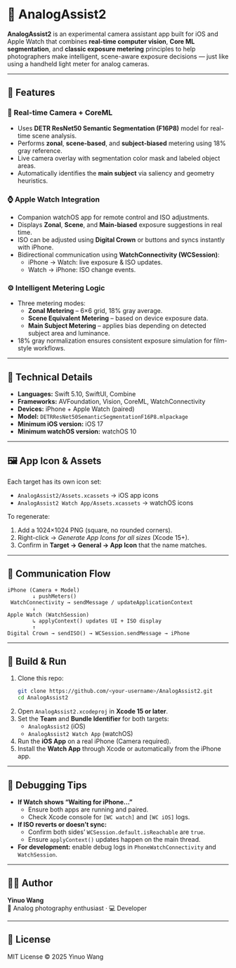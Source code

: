 # 📸 AnalogAssist2

**AnalogAssist2** is an experimental camera assistant app built for iOS and Apple Watch that combines **real-time computer vision**, **Core ML segmentation**, and **classic exposure metering** principles to help photographers make intelligent, scene-aware exposure decisions — just like using a handheld light meter for analog cameras.

---

## 🚀 Features

### 🎥 Real-time Camera + CoreML
- Uses **DETR ResNet50 Semantic Segmentation (F16P8)** model for real-time scene analysis.
- Performs **zonal**, **scene-based**, and **subject-biased** metering using 18% gray reference.
- Live camera overlay with segmentation color mask and labeled object areas.
- Automatically identifies the **main subject** via saliency and geometry heuristics.

### ⌚ Apple Watch Integration
- Companion watchOS app for remote control and ISO adjustments.
- Displays **Zonal**, **Scene**, and **Main-biased** exposure suggestions in real time.
- ISO can be adjusted using **Digital Crown** or buttons and syncs instantly with iPhone.
- Bidirectional communication using **WatchConnectivity (WCSession)**:
  - iPhone → Watch: live exposure & ISO updates.
  - Watch → iPhone: ISO change events.

### ⚙️ Intelligent Metering Logic
- Three metering modes:
  - **Zonal Metering** – 6×6 grid, 18% gray average.
  - **Scene Equivalent Metering** – based on device exposure data.
  - **Main Subject Metering** – applies bias depending on detected subject area and luminance.
- 18% gray normalization ensures consistent exposure simulation for film-style workflows.

---

## 🧩 Technical Details

- **Languages:** Swift 5.10, SwiftUI, Combine  
- **Frameworks:** AVFoundation, Vision, CoreML, WatchConnectivity  
- **Devices:** iPhone + Apple Watch (paired)  
- **Model:** `DETRResNet50SemanticSegmentationF16P8.mlpackage`  
- **Minimum iOS version:** iOS 17  
- **Minimum watchOS version:** watchOS 10  

---

## 🖼️ App Icon & Assets

Each target has its own icon set:
- `AnalogAssist2/Assets.xcassets` → iOS app icons  
- `AnalogAssist2 Watch App/Assets.xcassets` → watchOS icons  

To regenerate:
1. Add a 1024×1024 PNG (square, no rounded corners).  
2. Right-click → *Generate App Icons for all sizes* (Xcode 15+).  
3. Confirm in **Target → General → App Icon** that the name matches.

---

## 🔗 Communication Flow

```text
iPhone (Camera + Model)
        ↓ pushMeters()
 WatchConnectivity → sendMessage / updateApplicationContext
        ↓
Apple Watch (WatchSession)
        ↳ applyContext() updates UI + ISO display
        ↑
Digital Crown → sendISO() → WCSession.sendMessage → iPhone
```

---

## 🧰 Build & Run

1. Clone this repo:
   ```bash
   git clone https://github.com/<your-username>/AnalogAssist2.git
   cd AnalogAssist2
   ```
2. Open `AnalogAssist2.xcodeproj` in **Xcode 15 or later**.
3. Set the **Team** and **Bundle Identifier** for both targets:
   - `AnalogAssist2` (iOS)
   - `AnalogAssist2 Watch App` (watchOS)
4. Run the **iOS App** on a real iPhone (Camera required).
5. Install the **Watch App** through Xcode or automatically from the iPhone app.

---

## 🧪 Debugging Tips

- **If Watch shows “Waiting for iPhone…”**
  - Ensure both apps are running and paired.
  - Check Xcode console for `[WC watch]` and `[WC iOS]` logs.
- **If ISO reverts or doesn’t sync:**
  - Confirm both sides’ `WCSession.default.isReachable` are `true`.
  - Ensure `applyContext()` updates happen on the main thread.
- **For development:** enable debug logs in `PhoneWatchConnectivity` and `WatchSession`.

---

## 🧑‍💻 Author

**Yinuo Wang**  
📸 Analog photography enthusiast · 💻 Developer

---

## 📜 License

MIT License © 2025 Yinuo Wang
